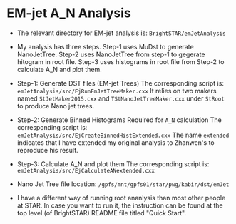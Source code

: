 EM-jet A_N Analysis
================================

- The relevant directory for EM-jet analysis is: `BrightSTAR/emJetAnalysis`

- My analysis has three steps. Step-1 uses MuDst to generate NanoJetTree. Step-2 uses NanoJetTree from step-1 to gegerate hitogram in root file. Step-3 uses histograms in root file from Step-2 to calculate A_N and plot them.


- Step-1: Generate DST files (EM-jet Trees)
The corresponding script is: `emJetAnalysis/src/EjRunEmJetTreeMaker.cxx`
It relies on two makers named `StJetMaker2015.cxx` and `TStNanoJetTreeMaker.cxx` under `StRoot` to produce Nano jet trees.


- Step-2: Generate Binned Histograms Required for `A_N` calculation
The corresponding script is: `emJetAnalysis/src/EjCreateBinnedHistExtended.cxx`
The name `extended` indicates that I have extended my original analysis to Zhanwen's to reproduce his result.


- Step-3: Calculate A_N and plot them
The corresponding script is: `emJetAnalysis/src/EjCalculateANextended.cxx`


- Nano Jet Tree file location: `/gpfs/mnt/gpfs01/star/pwg/kabir/dst/emJet`

- I have a different way of running root ananlysis than most other people at STAR. In case you want to run it, the instruction can be found at the top level (of BrightSTAR) README  file titled "Quick Start".


